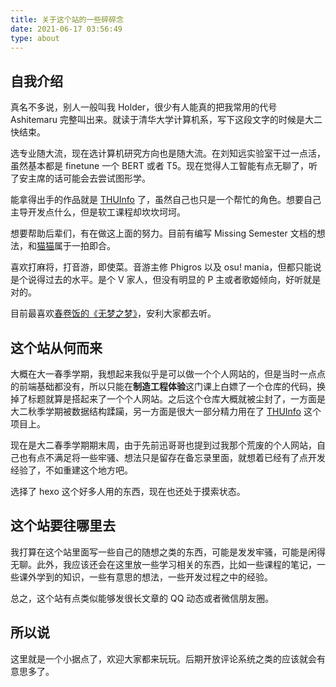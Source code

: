```yaml
---
title: 关于这个站的一些碎碎念
date: 2021-06-17 03:56:49
type: about
---
```


## 自我介绍

真名不多说，别人一般叫我 Holder，很少有人能真的把我常用的代号 Ashitemaru 完整叫出来。就读于清华大学计算机系，写下这段文字的时候是大二快结束。

选专业随大流，现在选计算机研究方向也是随大流。在刘知远实验室干过一点活，虽然基本都是 finetune 一个 BERT 或者 T5。现在觉得人工智能有点无聊了，听了安主席的话可能会去尝试图形学。

能拿得出手的作品就是 [THUInfo](https://github.com/UNIDY2002/THUInfo) 了，虽然自己也只是一个帮忙的角色。想要自己主导开发点什么，但是软工课程却坎坎坷坷。

想要帮助后辈们，有在做这上面的努力。目前有编写 Missing Semester 文档的想法，和[猫猫](https://zcy.moe)属于一拍即合。

喜欢打麻将，打音游，即使菜。音游主修 Phigros 以及 osu! mania，但都只能说是个说得过去的水平。是个 V 家人，但没有明显的 P 主或者歌姬倾向，好听就是对的。

目前最喜欢[春卷饭的《无梦之梦》](https://www.bilibili.com/video/BV1tx411m7PZ)，安利大家都去听。

## 这个站从何而来

大概在大一春季学期，我想起来我似乎是可以做一个个人网站的，但是当时一点点的前端基础都没有，所以只能在**制造工程体验**这门课上白嫖了一个仓库的代码，换掉了标题就算是搭起来了一个个人网站。之后这个仓库大概就被尘封了，一方面是大二秋季学期被数据结构蹂躏，另一方面是很大一部分精力用在了 [THUInfo](https://github.com/UNIDY2002/THUInfo) 这个项目上。

现在是大二春季学期期末周，由于先前迅哥哥也提到过我那个荒废的个人网站，自己也有点不满足将一些牢骚、想法只是留存在备忘录里面，就想着已经有了点开发经验了，不如重建这个地方吧。

选择了 hexo 这个好多人用的东西，现在也还处于摸索状态。

## 这个站要往哪里去

我打算在这个站里面写一些自己的随想之类的东西，可能是发发牢骚，可能是闲得无聊。此外，我应该还会在这里放一些学习相关的东西，比如一些课程的笔记，一些课外学到的知识，一些有意思的想法，一些开发过程之中的经验。

总之，这个站有点类似能够发很长文章的 QQ 动态或者微信朋友圈。

## 所以说

这里就是一个小据点了，欢迎大家都来玩玩。后期开放评论系统之类的应该就会有意思多了。
